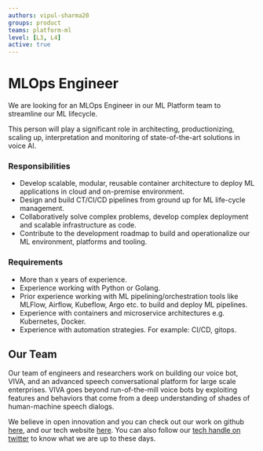 ```yaml
---
authors: vipul-sharma20
groups: product
teams: platform-ml
level: [L3, L4]
active: true
---
```


# MLOps Engineer

We are looking for an MLOps Engineer in our ML Platform team to streamline our
ML lifecycle.

This person will play a significant role in architecting, productionizing,
scaling up, interpretation and monitoring of state-of-the-art solutions in
voice AI.

### Responsibilities

- Develop scalable, modular, reusable container architecture to deploy ML
  applications in cloud and on-premise environment.
- Design and build CT/CI/CD pipelines from ground up for ML
  life-cycle management.
- Collaboratively solve complex problems, develop complex deployment and
  scalable infrastructure as code.
- Contribute to the development roadmap to build and operationalize our ML
  environment, platforms and tooling.

### Requirements

- More than x years of experience.
- Experience working with Python or Golang.
- Prior experience working with ML pipelining/orchestration tools like MLFlow,
  Airflow, Kubeflow, Argo etc. to build and deploy ML pipelines.
- Experience with containers and microservice architectures e.g. Kubernetes,
  Docker.
- Experience with automation strategies. For example: CI/CD, gitops.

## Our Team

Our team of engineers and researchers work on building our voice bot, VIVA, and
an advanced speech conversational platform for large scale enterprises. VIVA
goes beyond run-of-the-mill voice bots by exploiting features and behaviors that
come from a deep understanding of shades of human-machine speech dialogs.

We believe in open innovation and you can check out our work on github [here](https://github.com/skit-ai), and
our tech website [here](https://tech.skit.ai/). You can also follow our [tech handle on twitter](https://twitter.com/SkitTech/) to know
what we are up to these days.
